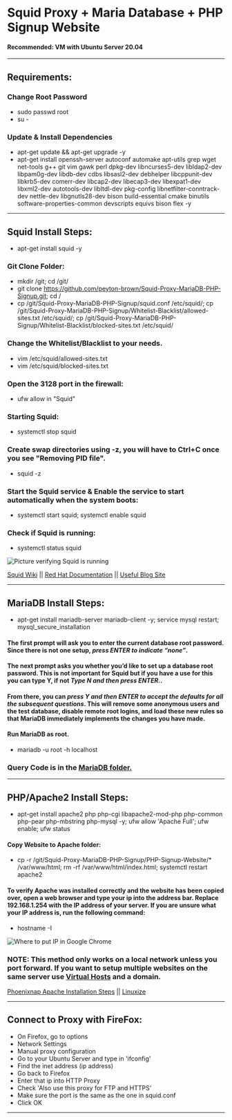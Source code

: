 # Squid Proxy + Maria Database + PHP Signup Website
#### Recommended: VM with Ubuntu Server 20.04
---

## Requirements:

### Change Root Password
- sudo passwd root
- su -

### Update & Install Dependencies
- apt-get update && apt-get upgrade -y         
- apt-get install openssh-server autoconf automake apt-utils grep wget net-tools g++ git vim gawk perl dpkg-dev libncurses5-dev libldap2-dev libpam0g-dev libdb-dev cdbs libsasl2-dev debhelper libcppunit-dev libkrb5-dev comerr-dev libcap2-dev libecap3-dev libexpat1-dev libxml2-dev autotools-dev libltdl-dev pkg-config libnetfilter-conntrack-dev nettle-dev libgnutls28-dev bison build-essential cmake binutils software-properties-common devscripts equivs bison flex -y        

---

## Squid Install Steps:
- apt-get install squid -y         

### Git Clone Folder:
- mkdir /git; cd /git/       
- git clone https://github.com/peyton-brown/Squid-Proxy-MariaDB-PHP-Signup.git; cd /             
- cp /git/Squid-Proxy-MariaDB-PHP-Signup/squid.conf /etc/squid/; cp /git/Squid-Proxy-MariaDB-PHP-Signup/Whitelist-Blacklist/allowed-sites.txt /etc/squid/; cp /git/Squid-Proxy-MariaDB-PHP-Signup/Whitelist-Blacklist/blocked-sites.txt /etc/squid/      

### Change the Whitelist/Blacklist to your needs.
- vim /etc/squid/allowed-sites.txt         
- vim /etc/squid/blocked-sites.txt

### Open the 3128 port in the firewall:
- ufw allow in "Squid"    

### Starting Squid:  
- systemctl stop squid        

### Create swap directories using -z, you will have to Ctrl+C once you see "Removing PID file".     
- squid -z          

### Start the Squid service & Enable the service to start automatically when the system boots:        
- systemctl start squid; systemctl enable squid        

### Check if Squid is running:       
- systemctl status squid       

![Picture verifying Squid is running](https://i.imgur.com/UkN5Dtd.png)

[Squid Wiki](https://wiki.squid-cache.org/SquidFaq/InstallingSquid) || [Red Hat Documentation](https://access.redhat.com/documentation/en-us/red_hat_enterprise_linux/7/html/networking_guide/configuring-the-squid-caching-proxy-server) || [Useful Blog Site](http://jitenjha.blogspot.com/2014/01/configure-squid-proxy-server.html)

---

## MariaDB Install Steps:     
- apt-get install mariadb-server mariadb-client -y; service mysql restart; mysql_secure_installation      

#### The first prompt will ask you to enter the current database root password. Since there is not one setup, ***press ENTER to indicate “none”***.

#### The next prompt asks you whether you’d like to set up a database root password. This is not important for Squid but if you have a use for this you can type Y, if not ***Type N and then press ENTER.***.

#### From there, you can ***press Y and then ENTER to accept the defaults for all the subsequent questions***. This will remove some anonymous users and the test database, disable remote root logins, and load these new rules so that MariaDB immediately implements the changes you have made.  

#### Run MariaDB as root.
- mariadb -u root -h localhost      

### Query Code is in the [MariaDB folder.](https://github.com/peyton-brown/Squid-Proxy-MariaDB-PHP-Signup/blob/main/MariaDB/make-db.sql)

---

## PHP/Apache2 Install Steps:
- apt-get install apache2 php php-cgi libapache2-mod-php php-common php-pear php-mbstring php-mysql -y; ufw allow 'Apache Full'; ufw enable; ufw status       

#### Copy Website to Apache folder:
- cp -r /git/Squid-Proxy-MariaDB-PHP-Signup/PHP-Signup-Website/* /var/www/html; rm -rf /var/www/html/index.html; systemctl restart apache2            

#### To verify Apache was installed correctly and the website has been copied over, open a web browser and type your ip into the address bar. Replace 192.168.1.254 with the IP address of your server. If you are unsure what your IP address is, run the following command:       
- hostname -I           

![Where to put IP in Google Chrome](https://i.imgur.com/zVzTrVH.png)

### NOTE: This method only works on a local network unless you port forward. If you want to setup multiple websites on the same server use [Virtual Hosts](https://linuxize.com/post/how-to-install-apache-on-ubuntu-20-04/#setting-up-a-virtual-host) and a domain.

[Phoenixnap Apache Installation Steps](https://phoenixnap.com/kb/how-to-install-apache-web-server-on-ubuntu-18-04) || [Linuxize](https://linuxize.com/post/how-to-install-apache-on-ubuntu-20-04/)

---

## Connect to Proxy with FireFox:

- On Firefox, go to options   
- Network Settings   
- Manual proxy configuration   
- Go to your Ubuntu Server and type in 'ifconfig'   
- Find the inet address (ip address)   
- Go back to Firefox   
- Enter that ip into HTTP Proxy   
- Check 'Also use this proxy for FTP and HTTPS'   
- Make sure the port is the same as the one in squid.conf   
- Click OK   

---
